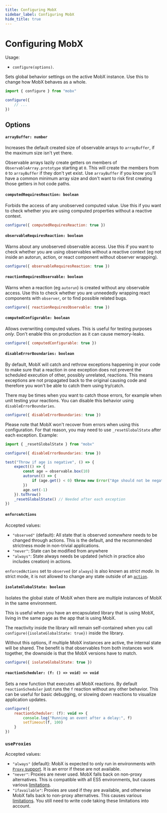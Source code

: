 ```yaml
---
title: Configuring MobX
sidebar_label: Configuring MobX
hide_title: true
---
```


# Configuring MobX

Usage:

-   `configure(options)`.

Sets global behavior settings on the active MobX instance. Use this to change how MobX behaves as a whole.

```javascript
import { configure } from "mobx"

configure({
    // ...
})
```

## Options

#### `arrayBuffer: number`

Increases the default created size of observable arrays to `arrayBuffer`, if the maximum size isn't yet there.

Observable arrays lazily create getters on members of `ObservableArray.prototype` starting at `0`.
This will create the members from `0` to `arrayBuffer` if they don't yet exist.
Use `arrayBuffer` if you know you'll have a common minimum array size and don't want to risk first creating those getters in hot code paths.

#### `computedRequiresReaction: boolean`

Forbids the access of any unobserved computed value.
Use this if you want to check whether you are using computed properties without a reactive context.

```javascript
configure({ computedRequiresReaction: true })
```

#### `observableRequiresReaction: boolean`

Warns about any unobserved observable access.
Use this if you want to check whether you are using observables without a reactive context (eg not inside an autorun, action, or react component without observer wrapping).

```javascript
configure({ observableRequiresReaction: true })
```

#### `reactionRequiresObservable: boolean`

Warns when a reaction (eg `autorun`) is created without any observable access.
Use this to check whether you are unneededly wrapping react components with `observer`, or to find possible related bugs.

```javascript
configure({ reactionRequiresObservable: true })
```

#### `computedConfigurable: boolean`

Allows overwriting computed values. This is useful for testing purposes _only_. Don't enable this on production as it can cause memory-leaks.

```javascript
configure({ computedConfigurable: true })
```

#### `disableErrorBoundaries: boolean`

By default, MobX will catch and rethrow exceptions happening in your code to make sure that a reaction in one exception does not prevent the scheduled execution of other, possibly unrelated, reactions. This means exceptions are not propagated back to the original causing code and therefore you won't be able to catch them using try/catch.

There may be times when you want to catch those errors, for example when unit testing your reactions. You can disable this behavior using `disableErrorBoundaries`.

```javascript
configure({ disableErrorBoundaries: true })
```

Please note that MobX won't recover from errors when using this configuration. For that reason, you may need to use `_resetGlobalState` after each exception. Example:

```js
import { _resetGlobalState } from "mobx"

configure({ disableErrorBoundaries: true })

test("Throw if age is negative", () => {
    expect(() => {
        const age = observable.box(10)
        autorun(() => {
            if (age.get() < 0) throw new Error("Age should not be negative")
        })
        age.set(-1)
    }).toThrow()
    _resetGlobalState() // Needed after each exception
})
```

#### `enforceActions`

Accepted values:

-   `"observed"` (default): All state that is observed _somewhere_ needs to be changed through actions. This is the default, and the recommended strictness mode in non-trivial applications.
-   `"never"`: State can be modified from anywhere
-   `"always"`: State always needs be updated (which in practice also includes creation) in actions.

`enforcedActions` set to `observed` (or `always`) is also known as _strict mode_. In strict mode, it is not allowed to change any state outside of an [`action`](action.md).

#### `isolateGlobalState: boolean`

Isolates the global state of MobX when there are multiple instances of MobX in the same environment.

This is useful when you have an encapsulated library that is using MobX, living in the same page as the app that is using MobX.

The reactivity inside the library will remain self-contained when you call `configure({isolateGlobalState: true})` inside the library.

Without this options, if multiple MobX instances are active, the internal state will be shared. The benefit is that observables from both instances work together, the downside is that the MobX versions have to match.

```javascript
configure({ isolateGlobalState: true })
```

#### `reactionScheduler: (f: () => void) => void`

Sets a new function that executes all MobX reactions.
By default `reactionScheduler` just runs the `f` reaction without any other behavior.
This can be useful for basic debugging, or slowing down reactions to visualize application updates.

```javascript
configure({
    reactionScheduler: (f): void => {
        console.log("Running an event after a delay:", f)
        setTimeout(f, 100)
    }
})
```

### `useProxies`

Accepted values:

-   `"always"` (default): MobX is expected to only run in environments with [`Proxy` support](https://developer.mozilla.org/en-US/docs/Web/JavaScript/Reference/Global_Objects/Proxy). It is an error if these are not available.
-   `"never"`: Proxies are never used. MobX falls back on non-proxy alternatives. This is compatible with all ES5 environments, but causes various [limitations](../best/limitations-without-proxies.md).
-   `"ifavailable"`: Proxies are used if they are available, and otherwise MobX falls back to non-proxy alternatives. This causes various [limitations](../best/limitations-without-proxies.md). You still need to write code taking these limitations into account.
